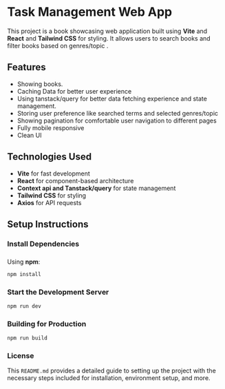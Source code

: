 # Task Management Web App

This project is a book showcasing web application built using **Vite** and **React** and **Tailwind CSS** for styling. It allows users to search books and filter books based on genres/topic .

## Features

- Showing books.
- Caching Data for better user experience
- Using tanstack/query for better data fetching experience and state management.
- Storing user preference like searched terms and selected genres/topic
- Showing pagination for comfortable user navigation to different pages
- Fully mobile responsive
- Clean UI

## Technologies Used

- **Vite** for fast development
- **React** for component-based architecture
- **Context api and Tanstack/query** for state management
- **Tailwind CSS** for styling
- **Axios** for API requests

## Setup Instructions

### Install Dependencies

###

Using **npm**:

```bash
npm install

```

### Start the Development Server

```bash
npm run dev

```

### Building for Production

```bash
npm run build

```

### License

This `README.md` provides a detailed guide to setting up the project with the necessary steps included for installation, environment setup, and more.
